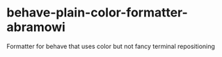 # behave-plain-color-formatter-abramowi
Formatter for behave that uses color but not fancy terminal repositioning
